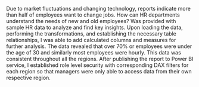 Due to market fluctuations and changing technology, reports indicate more than half of employees want to change jobs. How can HR departments understand the needs of new and old employees? Was provided with sample HR data to analyze and find key insights. Upon loading the data, performing the transformations, and establishing the necessary table relationships, I was able to add calculated columns and measures for further analysis. The data revealed that over 70% or employees were under the age of 30 and similarly most employees were hourly. This data was consistent throughout all the regions. After publishing the report to Power BI service, I established role level security with corresponding DAX filters for each region so that managers were only able to access data from their own respective region.
